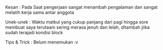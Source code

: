 Kesan : Pada Saat pengerjaan sangat menambah pengalaman dan sangat melatih kerja sama antar anggota

Unek-unek : Waktu matkul yang cukup panjang dari pagi hingga sore membuat saya terutaam sering merasa jenuh dan lelah, ditambah jiika sudah terajadi kondisi block

Tips & Trick : Belum menemukan :v
